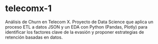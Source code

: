 # telecomx-1
Análisis de Churn en Telecom X. Proyecto de Data Science que aplica un proceso ETL a datos JSON y un EDA con Python (Pandas, Plotly) para identificar los factores clave de la evasión y proponer estrategias de retención basadas en datos.
